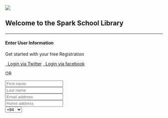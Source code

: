 <html>

<head>
	<meta charset="utf-8">
	<meta name="viewport" content="width=device-width">
	<title>repl.it</title>
	<link href="style.css" rel="stylesheet" type="text/css" />
</head>

<body>
	<script src="script.js">
	</script>
</body>

</html>
<link href="//maxcdn.bootstrapcdn.com/bootstrap/4.0.0/css/bootstrap.min.css" rel="stylesheet" id="bootstrap-css">
<script src="//maxcdn.bootstrapcdn.com/bootstrap/4.0.0/js/bootstrap.min.js">
</script>
<script src="//cdnjs.cloudflare.com/ajax/libs/jquery/3.2.1/jquery.min.js">
</script>
<!------ Include the above in your HEAD tag ---------->

<link rel="stylesheet" href="https://use.fontawesome.com/releases/v5.0.8/css/all.css">


<div class="ft-left">
	<div class="ft-logo">
		<img src="https://www.spark.lk/wp-content/themes/sparkLk/images/spark-logo.svg"> 
          <h2><p class="text-center"><b>Welcome to the Spark School Library</b></h2></a></p>
<hr>





<div class="card bg-light">
<article class="card-body mx-auto" style="max-width: 400px;">
	<h4 class="card-title mt-3 text-center">Enter User Information</h4>
	<p class="text-center">Get started with your free Registration</p>
	<p>

  <a href="" class="btn btn-block btn-twitter"> <i class="fab fa-twitter"></i>   Login via Twitter</a>
		<a href="" class="btn btn-block btn-facebook"> <i class="fab fa-facebook-f"></i>   Login via facebook</a>
	</p>
	<p class="divider-text">
        <span class="bg-light">OR</span>
    </p>
	<form>
	<div class="form-group input-group">
		<div class="input-group-prepend">
		    <span class="input-group-text"> <i class="fa fa-user"></i> </span>
		 </div>
        <input name="" class="form-control" placeholder="First name" type="text">
    </div> <!-- form-group// -->
    <div class="form-group input-group">
    	<div class="input-group-prepend">
		    <span class="input-group-text"> <i class="fa fa-user"></i> </span>
		 </div>
        <input name="" class="form-control" placeholder="Last name" type="text">
    </div> <!-- form-group// -->
    <div class="form-group input-group">
    	<div class="input-group-prepend">
		    <span class="input-group-text"> <i class="fa fa-envelope"></i> </span>
     </div>
        <input name="" class="form-control" placeholder="Email address" type="text">
    </div> <!-- form-group// -->
    <div class="form-group input-group">
    	<div class="input-group-prepend">
		    <span class="input-group-text"> <i class="fa fa-home"></i> </span>
     </div>
        <input name="" class="form-control" placeholder="Home address" type="email">
    </div> <!-- form-group// -->
    <div class="form-group input-group">
    	<div class="input-group-prepend">
		    <span class="input-group-text"> <i class="fa fa-phone"></i> </span>
		</div>
		<select class="custom-select" style="max-width: 120px;">
		    <option selected="">+94</option>
		    <option value="1">+95</option>
		    <option value="2">+96</option>
		    <option value="3">+97</option>
        <option value="4">+98</option>
        <option value="5">+62</option>
        <option value="6">+964</option>
        <option value="7">+973</option>
        <option value="8">+997</option>
        <option value="9">+995</option>
        <option value="10">+850</option>
        <option value="11">+81</option>
        <option value="12">+880</option>

		</select>
    
    
    	<input name="" class="form-control" placeholder="Contact" type="text">
    </div> <!-- form-group// -->
    <div class="form-group input-group">
    	<div class="input-group-prepend">
		    <span class="input-group-text"> <i class="fa fa-building"></i> </span>
	 </div>
		<select class="form-control">
			<option selected="">User Type</option>
			<option>School</option>
			<option>University</option>
			<option>Employee</option>
		</select>
	</div> <!-- form-group end.// -->
    <div class="form-group input-group">
    	<div class="input-group-prepend">
		    <span class="input-group-text"> <i class="fa fa-lock"></i> </span>
		</div>
        <input class="form-control" placeholder="Create password" type="password">
    </div> <!-- form-group// -->
    <div class="form-group input-group">
    	<div class="input-group-prepend">
		    <span class="input-group-text">
          <i class="fa fa-check"></i> </span>
		</div>
        <input class="form-control" placeholder="Repeat password" type="password">
    </div> <!-- form-group// -->                               


<script src="https://cdnjs.cloudflare.com/ajax/libs/jquery.payment/3.0.0/jquery.payment.min.js"></script>
<div class="padding">
    <div class="row">
        <div class="container-fluid d-flex justify-content-center">
            <div class="col-sm-8 col-md-6">
                <div class="card">
                    <div class="card-header">
                        <div class="row">
                            <div class="col-md-6"> <span>Payment Type</span> </div>
                            <div class="col-md-6 text-right" style="margin-top: -5px;"> <img src="https://img.icons8.com/color/36/000000/visa.png"> <img src="https://img.icons8.com/color/36/000000/mastercard.png"> <img src="https://img.icons8.com/color/36/000000/amex.png"> </div>
                        </div>
                    </div>
                    <div class="card-body" style="height: 350px" >
                        <div class="form-group"> <label for="cc-number" class="control-label">CARD NUMBER</label> <input id="cc-number" type="tel" class="input-lg form-control cc-number" autocomplete="cc-number" placeholder="•••• •••• •••• ••••" required> </div>
                        <div class="row">
                            <div class="col-md-6">
                                <div class="form-group"> <label for="cc-exp" class="control-label">CARD EXPIRY</label> <input id="cc-exp" type="tel" class="input-lg form-control cc-exp" autocomplete="cc-exp" placeholder="•• / ••" required> </div>
                            </div>
                            <div class="col-md-6">
                                <div class="form-group"> <label for="cc-cvc" class="control-label">CARD CVC</label> <input id="cc-cvc" type="tel" class="input-lg form-control cc-cvc" autocomplete="off" placeholder="••••" required> </div>
                            </div>
                        </div>
                        <div class="form-group"> <label for="numeric" class="control-label">CARD HOLDER NAME</label> <input type="text" class="input-lg form-control"> 
                       </div>
                         
                       <form>
                         <div>
                        <div class="form-group"> <input value="MAKE PAYMENT" type="button" class="btn btn-success btn-lg form-control" font="open sans" thickness="bold "style="font-size: .8rem;"> </div>
                     </div>
                 </div>
             </div>
          </div>
        </div>
     </div>
</div>
</form>
<br>
<p>
	</div>
        </div>
        <div class="form-group">
</p>




</div>
<div class="text-center"><label class="checkbox-inline"><input type="checkbox" required="required"> I accept the <a href="#">Terms of Use</a> &amp; <a href="#">Privacy Policy</a></label>
		</div>
	
	
		<div class="form-group">
            <div class="text-center"><button type="submit" text size="10pt" thickness="bold" class="btn btn-primary btn-lg" a href="https://replit.com/@KAVINDUPRABASHW/complete-registration#index.html">  Submit</button>
        </div>
    </form>
<form>
<br>
<br><br>
<article class="bg-secondary mb-3">  
<div class="card-body text-center">
    <h3 class="text-white mt-3">Spark Foundation</h3>
<p class="h5 text-white">We envision a world in which all children can pursue a quality education that enables them to reach their full potential and contribute to their communities and the world.</p>   <br>
<p><a class="btn btn-warning" target="_blank" href="https://www.spark.lk/our-programmes/spark-foundation.html"> Spark Foundation Website
 <i class="fa fa-window-restore"></i></a></p>
</div>
<br><br>
</article>



<footer>
		<div class="footer-wrap">
			<div class="ft-top">
				<div class="ft-left">
					<div class="ft-left-desc">
						<center><h4>Don’t be shy to reach us. We’re looking forward to speaking to you!</h4></center>
					</div>
				
				
			


    
		 <center><a href="imkavinduprabashwara@gmail.com">imkavinduprabashwara@gmail.com</a></i> </span>
		</div></center>


				<br>			
				<center><div class="ft-info">
						<div class="copy-text" style="margin-right: 0;">All copyrights reserved by Spark Foundation Library.</center></br></div>






											</div>
				</div>
			</div
			
			
			</html>

